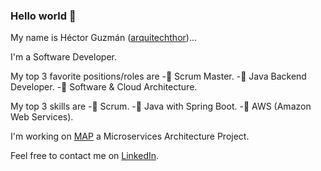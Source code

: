 ### Hello world 👋

My name is Héctor Guzmán ([arquitechthor](https://arquitechthor.github.io/))...

I'm a Software Developer. 

My top 3 favorite positions/roles are
-🥇 Scrum Master.
-🥈 Java Backend Developer.
-🥉 Software & Cloud Architecture.

My top 3 skills are
-🥇 Scrum.
-🥈 Java with Spring Boot.
-🥉 AWS (Amazon Web Services).

I'm working on [MAP](https://arquitechthor.github.io/map/) a Microservices Architecture Project.

Feel free to contact me on [LinkedIn](https://www.linkedin.com/in/guzman6001/).
